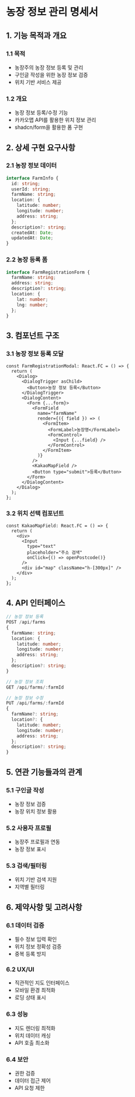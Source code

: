 # 농장 정보 관리 명세서

## 1. 기능 목적과 개요
### 1.1 목적
  - 농장주의 농장 정보 등록 및 관리
  - 구인글 작성을 위한 농장 정보 검증
  - 위치 기반 서비스 제공

### 1.2 개요
  - 농장 정보 등록/수정 기능
  - 카카오맵 API를 활용한 위치 정보 관리
  - shadcn/form을 활용한 폼 구현

## 2. 상세 구현 요구사항
### 2.1 농장 정보 데이터
  ```typescript
  interface FarmInfo {
    id: string;
    userId: string;
    farmName: string;
    location: {
      latitude: number;
      longitude: number;
      address: string;
    };
    description?: string;
    createdAt: Date;
    updatedAt: Date;
  }
  ```

### 2.2 농장 등록 폼
  ```typescript
  interface FarmRegistrationForm {
    farmName: string;
    address: string;
    description?: string;
    location: {
      lat: number;
      lng: number;
    };
  }
  ```

## 3. 컴포넌트 구조
### 3.1 농장 정보 등록 모달
  ```tsx
  const FarmRegistrationModal: React.FC = () => {
    return (
      <Dialog>
        <DialogTrigger asChild>
          <Button>농장 정보 등록</Button>
        </DialogTrigger>
        <DialogContent>
          <Form {...form}>
            <FormField
              name="farmName"
              render={({ field }) => (
                <FormItem>
                  <FormLabel>농장명</FormLabel>
                  <FormControl>
                    <Input {...field} />
                  </FormControl>
                </FormItem>
              )}
            />
            <KakaoMapField />
            <Button type="submit">등록</Button>
          </Form>
        </DialogContent>
      </Dialog>
    );
  };
  ```

### 3.2 위치 선택 컴포넌트
  ```tsx
  const KakaoMapField: React.FC = () => {
    return (
      <div>
        <Input
          type="text"
          placeholder="주소 검색"
          onClick={() => openPostcode()}
        />
        <div id="map" className="h-[300px]" />
      </div>
    );
  };
  ```

## 4. API 인터페이스
  ```typescript
  // 농장 정보 등록
  POST /api/farms
  {
    farmName: string;
    location: {
      latitude: number;
      longitude: number;
      address: string;
    };
    description?: string;
  }

  // 농장 정보 조회
  GET /api/farms/:farmId

  // 농장 정보 수정
  PUT /api/farms/:farmId
  {
    farmName?: string;
    location?: {
      latitude: number;
      longitude: number;
      address: string;
    };
    description?: string;
  }
  ```

## 5. 연관 기능들과의 관계
### 5.1 구인글 작성
  - 농장 정보 검증
  - 농장 위치 정보 활용

### 5.2 사용자 프로필
  - 농장주 프로필과 연동
  - 농장 정보 표시

### 5.3 검색/필터링
  - 위치 기반 검색 지원
  - 지역별 필터링

## 6. 제약사항 및 고려사항
### 6.1 데이터 검증
  - 필수 정보 입력 확인
  - 위치 정보 정확성 검증
  - 중복 등록 방지

### 6.2 UX/UI
  - 직관적인 지도 인터페이스
  - 모바일 환경 최적화
  - 로딩 상태 표시

### 6.3 성능
  - 지도 렌더링 최적화
  - 위치 데이터 캐싱
  - API 호출 최소화

### 6.4 보안
  - 권한 검증
  - 데이터 접근 제어
  - API 요청 제한 